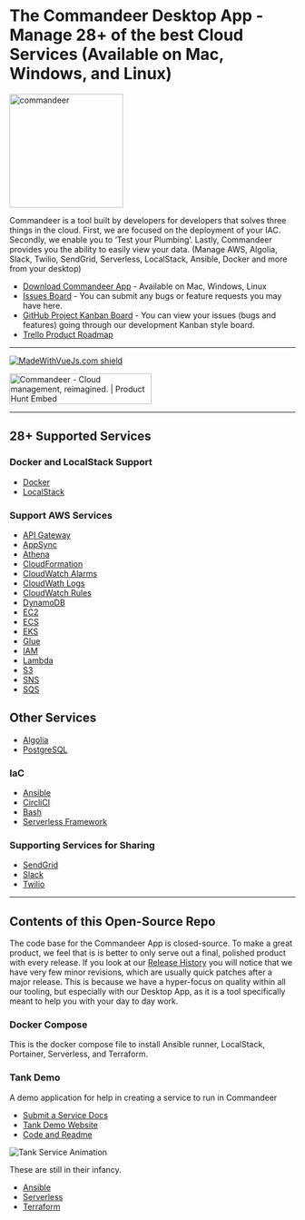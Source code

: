 # The Commandeer Desktop App - Manage 28+ of the best Cloud Services (Available on Mac, Windows, and Linux) 


<img src="https://images.commandeer.be/commandeer-logo.png" alt="commandeer" width="200"/>

Commandeer is a tool built by developers for developers that solves three things in the cloud. First, we are focused on the deployment of your IAC. Secondly, we enable you to ‘Test your Plumbing’. Lastly, Commandeer provides you the ability to easily view your data. (Manage AWS, Algolia, Slack, Twilio, SendGrid, Serverless, LocalStack, Ansible, Docker and more from your desktop)

- [Download Commandeer App](https://getcommandeer.com/docs/download-app) - Available on Mac, Windows, Linux
- [Issues Board](https://github.com/commandeer/open/issues) - You can submit any bugs or feature requests you may have here.
- [GitHub Project Kanban Board](https://github.com/commandeer/open/issues) - You can view your issues (bugs and features) going through our development Kanban style board.
- [Trello Product Roadmap](https://trello.com/b/qE80w9Xh/commandeer-app-2021-product-roadmap-vote-now)

***

[![MadeWithVueJs.com shield](https://madewithvuejs.com/storage/repo-shields/1867-shield.svg)](https://madewithvuejs.com/p/commandeer/shield-link)

<a href="https://www.producthunt.com/posts/commandeer-2?utm_source=badge-featured&utm_medium=badge&utm_souce=badge-commandeer-2" target="_blank"><img src="https://api.producthunt.com/widgets/embed-image/v1/featured.svg?post_id=169496&theme=dark" alt="Commandeer - Cloud management, reimagined. | Product Hunt Embed" style="width: 250px; height: 54px;" width="250px" height="54px" /></a>

***

## 28+ Supported Services

### Docker and LocalStack Support
  - [Docker](https://docs.getcommandeer.com/docs/Docker/)
  - [LocalStack](https://docs.getcommandeer.com/docs/LocalStack/)

### Support AWS Services
  - [API Gateway](https://docs.getcommandeer.com/docs/AWS/api-gateway.html)
  - [AppSync](https://docs.getcommandeer.com/docs/AWS/appsync.html)
  - [Athena](https://docs.getcommandeer.com/docs/Athena/athena.html)
  - [CloudFormation](https://docs.getcommandeer.com/docs/AWS/cloudformation.html)
  - [CloudWatch Alarms](https://docs.getcommandeer.com/docs/AWS/cloudwatch-alarms.html)
  - [CloudWath Logs](https://docs.getcommandeer.com/docs/AWS/cloudwatch-logs.html)
  - [CloudWatch Rules](https://docs.getcommandeer.com/docs/AWS/cloudwatch-rules.html)
  - [DynamoDB](https://docs.getcommandeer.com/docs/DynamoDB/)
  - [EC2](https://docs.getcommandeer.com/docs/AWS/ec2.html)
  - [ECS](https://docs.getcommandeer.com/docs/AWS/ecs.html)
  - [EKS](https://docs.getcommandeer.com/docs/AWS/eks.html)
  - [Glue]()
  - [IAM](https://docs.getcommandeer.com/docs/AWS/iam.html#commandeer-key-features)
  - [Lambda](https://docs.getcommandeer.com/docs/Lambda/)
  - [S3](https://docs.getcommandeer.com/docs/S3/)
  - [SNS](https://docs.getcommandeer.com/docs/AWS/sns.html)
  - [SQS](https://docs.getcommandeer.com/docs/AWS/sqs.html)

## Other Services
  - [Algolia](https://docs.getcommandeer.com/docs/Algolia/)
  - [PostgreSQL](https://docs.getcommandeer.com/docs/Postgres/)

### IaC
  - [Ansible](https://docs.getcommandeer.com/docs/Ansible/)
  - [CircliCI](https://docs.getcommandeer.com/docs/CircleCI/)
  - [Bash](https://docs.getcommandeer.com/docs/Bash/)
  - [Serverless Framework](https://docs.getcommandeer.com/docs/Serverless/)

### Supporting Services for Sharing
  - [SendGrid](https://docs.getcommandeer.com/docs/SendGrid/)
  - [Slack](https://docs.getcommandeer.com/docs/Slack/)
  - [Twilio](https://docs.getcommandeer.com/docs/Twilio/#resources)

***

## Contents of this Open-Source Repo

The code base for the Commandeer App is closed-source.  To make a great product, we feel that is is better to only serve out a final, polished product with every release.  If you look at our [Release History](https://docs.getcommandeer.com/releases/) you will notice that we have very few minor revisions, which are usually quick patches after a major release.  This is because we have a hyper-focus on quality within all our tooling, but especially with our Desktop App, as it is a tool specifically meant to help you with your day to day work.

### Docker Compose

This is the docker compose file to install Ansible runner, LocalStack, Portainer, Serverless, and Terraform.

### Tank Demo

A demo application for help in creating a service to run in Commandeer

- [Submit a Service Docs](https://getcommandeer.com/docs/openSource/submitService)
- [Tank Demo Website](https://tanks.getcommandeer.com)
- [Code and Readme](https://github.com/commandeer/open/tree/master/website)

![Tank Service Animation](https://images.commandeer.be/tank-service-2.gif)

These are still in their infancy.

- [Ansible](https://github.com/commandeer/open/tree/master/ansible)
- [Serverless](https://github.com/commandeer/open/tree/master/serverless)
- [Terraform](https://github.com/commandeer/open/tree/master/terraform)
